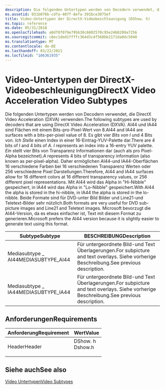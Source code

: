 ```yaml
---
description: Die folgenden Untertypen werden von Decodern verwendet, die DirectX Video Acceleration (DXVA) verwenden.
ms.assetid: 031b076b-cdfa-407f-8efa-391bce3075ef
title: Video-Untertypen der DirectX-Videobeschleunigung (DShow. h)
ms.topic: reference
ms.date: 05/31/2018
ms.openlocfilehash: a0df0f079e795638c6802570c95e2468209a7256
ms.sourcegitcommit: c8ec1ded1ffffc364d3c4f560bb2171da0dc5040
ms.translationtype: MT
ms.contentlocale: de-DE
ms.lasthandoff: 03/22/2021
ms.locfileid: "106361935"
---
```

# <a name="directx-video-acceleration-video-subtypes"></a><span data-ttu-id="f18b4-103">Video-Untertypen der DirectX-Videobeschleunigung</span><span class="sxs-lookup"><span data-stu-id="f18b4-103">DirectX Video Acceleration Video Subtypes</span></span>

<span data-ttu-id="f18b4-104">Die folgenden Untertypen werden von Decodern verwendet, die DirectX Video Acceleration (DXVA) verwenden.</span><span class="sxs-lookup"><span data-stu-id="f18b4-104">The following subtypes are used by decoders that are using DirectX Video Acceleration (DXVA).</span></span> <span data-ttu-id="f18b4-105">AI44 und IA44 sind Flächen mit einem Bits-pro-Pixel-Wert von 8.</span><span class="sxs-lookup"><span data-stu-id="f18b4-105">AI44 and IA44 are surfaces with a bits-per-pixel value of 8.</span></span> <span data-ttu-id="f18b4-106">Es gibt vier *Bits von I* und 4 Bits von. *Ich Stelle* einen Index in einer 16-Eintrag-YUV-Palette dar.</span><span class="sxs-lookup"><span data-stu-id="f18b4-106">There are 4 bits of I and 4 bits of *A*. *I* represents an index into a 16-entry YUV palette.</span></span> <span data-ttu-id="f18b4-107">*Ein* stellt vier Bits von Transparenz Informationen dar (auch als pro Pixel-Alpha bezeichnet).</span><span class="sxs-lookup"><span data-stu-id="f18b4-107">*A* represents 4 bits of transparency information (also known as per-pixel-alpha).</span></span> <span data-ttu-id="f18b4-108">Daher ermöglichen AI44-und IA44-Oberflächen 16 verschiedene Farben bei 16 verschiedenen Transparenz Werten oder 256 verschiedene Pixel Darstellungen.</span><span class="sxs-lookup"><span data-stu-id="f18b4-108">Therefore, AI44 and IA44 surfaces allow for 16 different colors at 16 different transparency values, or 256 different pixel representations.</span></span> <span data-ttu-id="f18b4-109">Mit AI44 wird das Alpha in "Hi-Nibble" gespeichert, in IA44 wird das Alpha in "Lo-Nibble" gespeichert.</span><span class="sxs-lookup"><span data-stu-id="f18b4-109">With AI44 the alpha is stored in the hi-nibble, in IA44 the alpha is stored in the lo-nibble.</span></span> <span data-ttu-id="f18b4-110">Beide Formate sind für DVD-unter Bild Bilder und Line21-und Teletext-Bilder sehr nützlich.</span><span class="sxs-lookup"><span data-stu-id="f18b4-110">Both formats are very useful for DVD sub-picture images and Line21 and Teletext images.</span></span> <span data-ttu-id="f18b4-111">Microsoft bevorzugt die AI44-Version, da es etwas einfacher ist, Text mit diesem Format zu generieren.</span><span class="sxs-lookup"><span data-stu-id="f18b4-111">Microsoft prefers the AI44 version because it is slightly easier to generate text using this format.</span></span>

| <span data-ttu-id="f18b4-112">Subtype</span><span class="sxs-lookup"><span data-stu-id="f18b4-112">Subtype</span></span>            | <span data-ttu-id="f18b4-113">BESCHREIBUNG</span><span class="sxs-lookup"><span data-stu-id="f18b4-113">Description</span></span>                                                 |
|--------------------|-------------------------------------------------------------|
| <span data-ttu-id="f18b4-114">Mediasubtype \_ AI44</span><span class="sxs-lookup"><span data-stu-id="f18b4-114">MEDIASUBTYPE\_AI44</span></span> | <span data-ttu-id="f18b4-115">Für untergeordnete Bild-und Text Überlagerungen.</span><span class="sxs-lookup"><span data-stu-id="f18b4-115">For subpicture and text overlays.</span></span> <span data-ttu-id="f18b4-116">Siehe vorherige Beschreibung.</span><span class="sxs-lookup"><span data-stu-id="f18b4-116">See previous description.</span></span> |
| <span data-ttu-id="f18b4-117">Mediasubtype \_ IA44</span><span class="sxs-lookup"><span data-stu-id="f18b4-117">MEDIASUBTYPE\_IA44</span></span> | <span data-ttu-id="f18b4-118">Für untergeordnete Bild-und Text Überlagerungen.</span><span class="sxs-lookup"><span data-stu-id="f18b4-118">For subpicture and text overlays.</span></span> <span data-ttu-id="f18b4-119">Siehe vorherige Beschreibung.</span><span class="sxs-lookup"><span data-stu-id="f18b4-119">See previous description.</span></span> |



 

## <a name="requirements"></a><span data-ttu-id="f18b4-120">Anforderungen</span><span class="sxs-lookup"><span data-stu-id="f18b4-120">Requirements</span></span>



| <span data-ttu-id="f18b4-121">Anforderung</span><span class="sxs-lookup"><span data-stu-id="f18b4-121">Requirement</span></span> | <span data-ttu-id="f18b4-122">Wert</span><span class="sxs-lookup"><span data-stu-id="f18b4-122">Value</span></span> |
|-------------------|------------------------------------------------------------------------------------|
| <span data-ttu-id="f18b4-123">Header</span><span class="sxs-lookup"><span data-stu-id="f18b4-123">Header</span></span><br/> | <dl> <span data-ttu-id="f18b4-124"><dt>DShow. h</dt></span><span class="sxs-lookup"><span data-stu-id="f18b4-124"><dt>Dshow.h</dt></span></span> </dl> |



## <a name="see-also"></a><span data-ttu-id="f18b4-125">Siehe auch</span><span class="sxs-lookup"><span data-stu-id="f18b4-125">See also</span></span>

<dl> <dt>

[<span data-ttu-id="f18b4-126">Video Untertypen</span><span class="sxs-lookup"><span data-stu-id="f18b4-126">Video Subtypes</span></span>](video-subtypes.md)
</dt> </dl>

 

 




